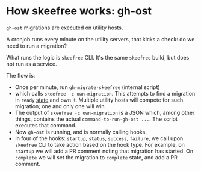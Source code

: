 # How skeefree works: gh-ost

`gh-ost` migrations are executed on utility hosts.

A cronjob runs every minute on the utility servers, that kicks a check: do we need to run a migration?

What runs the logic is `skeefree` CLI. It's the same `skeefree` build, but does not run as a service.

The flow is:

- Once per minute, run `gh-migrate-skeefree` (internal script)
- which calls `skeefree -c own-migration`. This attempts to find a migration in `ready` [state](migrations.md) and own it. Multiple utility hosts will compete for such migration; one and only one will win.
- The output of `skeefree -c own-migration` is a JSON which, among other things, contains the actual `command-to-run-gh-ost ...`. The script executes that command.
- Now `gh-ost` is running, and is normally calling hooks.
- In four of the hooks: `startup`, `status`, `success`, `failure`, we call upon `skeefree` CLI to take action based on the hook type. For example, on `startup` we will add a PR comment noting that migration has started. On `complete` we will set the migration to `complete` state, and add a PR comment.
